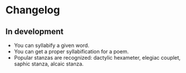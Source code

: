 # Changelog

## In development

- You can syllabify a given word.
- You can get a proper syllabification for a poem.
- Popular stanzas are recognized: dactylic hexameter, elegiac couplet, saphic
  stanza, alcaic stanza.
